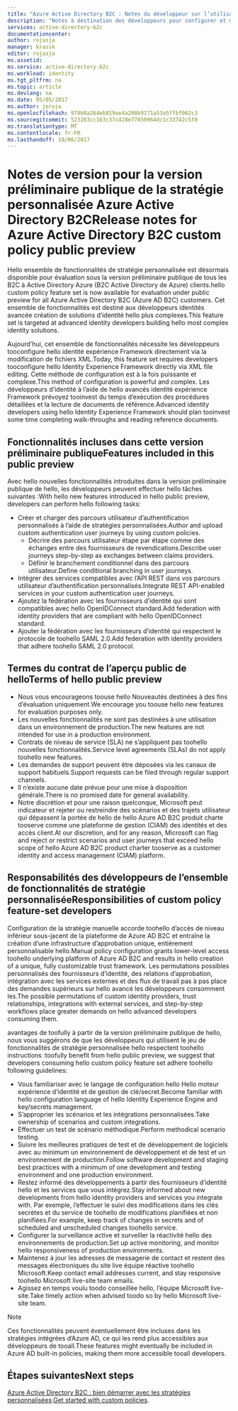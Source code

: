 ```yaml
---
title: "Azure Active Directory B2C : Notes du développeur sur l’utilisation des stratégies personnalisées | Microsoft Docs"
description: "Notes à destination des développeurs pour configurer et maintenir Azure AD B2C avec des stratégies personnalisées"
services: active-directory-b2c
documentationcenter: 
author: rojasja
manager: krassk
editor: rojasja
ms.assetid: 
ms.service: active-directory-b2c
ms.workload: identity
ms.tgt_pltfrm: na
ms.topic: article
ms.devlang: na
ms.date: 05/05/2017
ms.author: joroja
ms.openlocfilehash: 979b8a264eb819ee4a208b9171a53a5ffbf062c3
ms.sourcegitcommit: 523283cc1b3c37c428e77850964dc1c33742c5f0
ms.translationtype: MT
ms.contentlocale: fr-FR
ms.lasthandoff: 10/06/2017
---
```

# <a name="release-notes-for-azure-active-directory-b2c-custom-policy-public-preview"></a><span data-ttu-id="12cfa-103">Notes de version pour la version préliminaire publique de la stratégie personnalisée Azure Active Directory B2C</span><span class="sxs-lookup"><span data-stu-id="12cfa-103">Release notes for Azure Active Directory B2C custom policy public preview</span></span>
<span data-ttu-id="12cfa-104">Hello ensemble de fonctionnalités de stratégie personnalisée est désormais disponible pour évaluation sous la version préliminaire publique de tous les B2C à Active Directory Azure (B2C Active Directory de Azure) clients.</span><span class="sxs-lookup"><span data-stu-id="12cfa-104">hello custom policy feature set is now available for evaluation under public preview for all Azure Active Directory B2C (Azure AD B2C) customers.</span></span> <span data-ttu-id="12cfa-105">Cet ensemble de fonctionnalités est destiné aux développeurs identités avancée création de solutions d’identité hello plus complexes.</span><span class="sxs-lookup"><span data-stu-id="12cfa-105">This feature set is targeted at advanced identity developers building hello most complex identity solutions.</span></span>  

<span data-ttu-id="12cfa-106">Aujourd'hui, cet ensemble de fonctionnalités nécessite les développeurs tooconfigure hello identité expérience Framework directement via la modification de fichiers XML.</span><span class="sxs-lookup"><span data-stu-id="12cfa-106">Today, this feature set requires developers tooconfigure hello Identity Experience Framework directly via XML file editing.</span></span> <span data-ttu-id="12cfa-107">Cette méthode de configuration est à la fois puissante et complexe.</span><span class="sxs-lookup"><span data-stu-id="12cfa-107">This method of configuration is powerful and complex.</span></span> <span data-ttu-id="12cfa-108">Les développeurs d’identité à l’aide de hello avancés identité expérience Framework prévoyez tooinvest du temps d’exécution des procédures détaillées et la lecture de documents de référence.</span><span class="sxs-lookup"><span data-stu-id="12cfa-108">Advanced identity developers using hello Identity Experience Framework should plan tooinvest some time completing walk-throughs and reading reference documents.</span></span> 

## <a name="features-included-in-this-public-preview"></a><span data-ttu-id="12cfa-109">Fonctionnalités incluses dans cette version préliminaire publique</span><span class="sxs-lookup"><span data-stu-id="12cfa-109">Features included in this public preview</span></span>
<span data-ttu-id="12cfa-110">Avec hello nouvelles fonctionnalités introduites dans la version préliminaire publique de hello, les développeurs peuvent effectuer hello tâches suivantes :</span><span class="sxs-lookup"><span data-stu-id="12cfa-110">With hello new features introduced in hello public preview, developers can perform hello following tasks:</span></span><br>

* <span data-ttu-id="12cfa-111">Créer et charger des parcours utilisateur d’authentification personnalisés à l’aide de stratégies personnalisées.</span><span class="sxs-lookup"><span data-stu-id="12cfa-111">Author and upload custom authentication user journeys by using custom policies.</span></span> 
   * <span data-ttu-id="12cfa-112">Décrire des parcours utilisateur étape par étape comme des échanges entre des fournisseurs de revendications.</span><span class="sxs-lookup"><span data-stu-id="12cfa-112">Describe user journeys step-by-step as exchanges between claims providers.</span></span> 
   * <span data-ttu-id="12cfa-113">Définir le branchement conditionnel dans des parcours utilisateur.</span><span class="sxs-lookup"><span data-stu-id="12cfa-113">Define conditional branching in user journeys.</span></span> 
* <span data-ttu-id="12cfa-114">Intégrer des services compatibles avec l’API REST dans vos parcours utilisateur d’authentification personnalisés.</span><span class="sxs-lookup"><span data-stu-id="12cfa-114">Integrate REST API-enabled services in your custom authentication user journeys.</span></span>  
* <span data-ttu-id="12cfa-115">Ajoutez la fédération avec les fournisseurs d’identité qui sont compatibles avec hello OpenIDConnect standard.</span><span class="sxs-lookup"><span data-stu-id="12cfa-115">Add federation with identity providers that are compliant with hello OpenIDConnect standard.</span></span> <br>
* <span data-ttu-id="12cfa-116">Ajouter la fédération avec les fournisseurs d’identité qui respectent le protocole de toohello SAML 2.0.</span><span class="sxs-lookup"><span data-stu-id="12cfa-116">Add federation with identity providers that adhere toohello SAML 2.0 protocol.</span></span> 

## <a name="terms-of-hello-public-preview"></a><span data-ttu-id="12cfa-117">Termes du contrat de l’aperçu public de hello</span><span class="sxs-lookup"><span data-stu-id="12cfa-117">Terms of hello public preview</span></span>

* <span data-ttu-id="12cfa-118">Nous vous encourageons toouse hello Nouveautés destinées à des fins d’évaluation uniquement.</span><span class="sxs-lookup"><span data-stu-id="12cfa-118">We encourage you toouse hello new features for evaluation purposes only.</span></span><br>
* <span data-ttu-id="12cfa-119">Les nouvelles fonctionnalités ne sont pas destinées à une utilisation dans un environnement de production.</span><span class="sxs-lookup"><span data-stu-id="12cfa-119">The new features are not intended for use in a production environment.</span></span><br>
* <span data-ttu-id="12cfa-120">Contrats de niveau de service (SLA) ne s’appliquent pas toohello nouvelles fonctionnalités.</span><span class="sxs-lookup"><span data-stu-id="12cfa-120">Service level agreements (SLAs) do not apply toohello new features.</span></span> <br>
* <span data-ttu-id="12cfa-121">Les demandes de support peuvent être déposées via les canaux de support habituels.</span><span class="sxs-lookup"><span data-stu-id="12cfa-121">Support requests can be filed through regular support channels.</span></span> <br>
* <span data-ttu-id="12cfa-122">Il n’existe aucune date prévue pour une mise à disposition générale.</span><span class="sxs-lookup"><span data-stu-id="12cfa-122">There is no promised date for general availability.</span></span><br>
* <span data-ttu-id="12cfa-123">Notre discrétion et pour une raison quelconque, Microsoft peut indicateur et rejeter ou restreindre des scénarios et des trajets utilisateur qui dépassent la portée de hello de hello Azure AD B2C produit charte tooserve comme une plateforme de gestion (CIAM) des identités et des accès client.</span><span class="sxs-lookup"><span data-stu-id="12cfa-123">At our discretion, and for any reason, Microsoft can flag and reject or restrict scenarios and user journeys that exceed hello scope of hello Azure AD B2C product charter tooserve as a customer identity and access management (CIAM) platform.</span></span>

## <a name="responsibilities-of-custom-policy-feature-set-developers"></a><span data-ttu-id="12cfa-124">Responsabilités des développeurs de l’ensemble de fonctionnalités de stratégie personnalisée</span><span class="sxs-lookup"><span data-stu-id="12cfa-124">Responsibilities of custom policy feature-set developers</span></span>
<span data-ttu-id="12cfa-125">Configuration de la stratégie manuelle accorde toohello d’accès de niveau inférieur sous-jacent de la plateforme de Azure AD B2C et entraîne la création d’une infrastructure d’approbation unique, entièrement personnalisable hello.</span><span class="sxs-lookup"><span data-stu-id="12cfa-125">Manual policy configuration grants lower-level access toohello underlying platform of Azure AD B2C and results in hello creation of a unique, fully customizable trust framework.</span></span> <span data-ttu-id="12cfa-126">Les permutations possibles personnalisés des fournisseurs d’identité, des relations d’approbation, intégration avec les services externes et des flux de travail pas à pas place des demandes supérieurs sur hello avancé les développeurs consomment les.</span><span class="sxs-lookup"><span data-stu-id="12cfa-126">The possible permutations of custom identity providers, trust relationships, integrations with external services, and step-by-step workflows place greater demands on hello advanced developers consuming them.</span></span>

<span data-ttu-id="12cfa-127">avantages de toofully à partir de la version préliminaire publique de hello, nous vous suggérons de que les développeurs qui utilisent le jeu de fonctionnalités de stratégie personnalisée hello respectent toohello instructions :</span><span class="sxs-lookup"><span data-stu-id="12cfa-127">toofully benefit from hello public preview, we suggest that developers consuming hello custom policy feature set adhere toohello following guidelines:</span></span>
* <span data-ttu-id="12cfa-128">Vous familiariser avec le langage de configuration hello Hello moteur expérience d’identité et de gestion de clé/secret.</span><span class="sxs-lookup"><span data-stu-id="12cfa-128">Become familiar with hello configuration language of hello Identity Experience Engine and key/secrets management.</span></span>
* <span data-ttu-id="12cfa-129">S’approprier les scénarios et les intégrations personnalisées.</span><span class="sxs-lookup"><span data-stu-id="12cfa-129">Take ownership of scenarios and custom integrations.</span></span>
* <span data-ttu-id="12cfa-130">Effectuer un test de scénario méthodique.</span><span class="sxs-lookup"><span data-stu-id="12cfa-130">Perform methodical scenario testing.</span></span>
* <span data-ttu-id="12cfa-131">Suivre les meilleures pratiques de test et de développement de logiciels avec au minimum un environnement de développement et de test et un environnement de production.</span><span class="sxs-lookup"><span data-stu-id="12cfa-131">Follow software development and staging best practices with a minimum of one development and testing environment and one production environment.</span></span>
* <span data-ttu-id="12cfa-132">Restez informé des développements à partir des fournisseurs d’identité hello et les services que vous intégrez.</span><span class="sxs-lookup"><span data-stu-id="12cfa-132">Stay informed about new developments from hello identity providers and services you integrate with.</span></span> <span data-ttu-id="12cfa-133">Par exemple, l’effectuer le suivi des modifications dans les clés secrètes et du service de toohello de modifications planifiées et non planifiées.</span><span class="sxs-lookup"><span data-stu-id="12cfa-133">For example, keep track of changes in secrets and of scheduled and unscheduled changes toohello service.</span></span>
* <span data-ttu-id="12cfa-134">Configurer la surveillance active et surveiller la réactivité hello des environnements de production.</span><span class="sxs-lookup"><span data-stu-id="12cfa-134">Set up active monitoring, and monitor hello responsiveness of production environments.</span></span>
* <span data-ttu-id="12cfa-135">Maintenez à jour les adresses de messagerie de contact et restent des messages électroniques du site live équipe réactive toohello Microsoft.</span><span class="sxs-lookup"><span data-stu-id="12cfa-135">Keep contact email addresses current, and stay responsive toohello Microsoft live-site team emails.</span></span>
* <span data-ttu-id="12cfa-136">Agissez en temps voulu toodo conseillée hello, l’équipe Microsoft live-site.</span><span class="sxs-lookup"><span data-stu-id="12cfa-136">Take timely action when advised toodo so by hello Microsoft live-site team.</span></span> 


>[!NOTE]
><span data-ttu-id="12cfa-137">Ces fonctionnalités peuvent éventuellement être incluses dans les stratégies intégrées d’Azure AD, ce qui les rend plus accessibles aux développeurs de tooall.</span><span class="sxs-lookup"><span data-stu-id="12cfa-137">These features might eventually be included in Azure AD built-in policies, making them more accessible tooall developers.</span></span>

## <a name="next-steps"></a><span data-ttu-id="12cfa-138">Étapes suivantes</span><span class="sxs-lookup"><span data-stu-id="12cfa-138">Next steps</span></span>
<span data-ttu-id="12cfa-139">[Azure Active Directory B2C : bien démarrer avec les stratégies personnalisées](active-directory-b2c-get-started-custom.md).</span><span class="sxs-lookup"><span data-stu-id="12cfa-139">[Get started with custom policies](active-directory-b2c-get-started-custom.md).</span></span>
